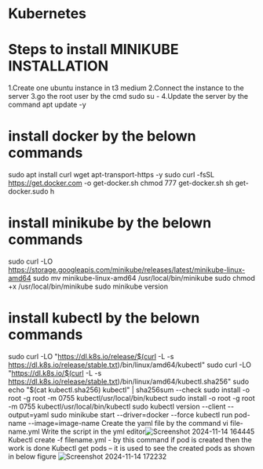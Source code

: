 # Kubernetes
# Steps to install MINIKUBE INSTALLATION
1.Create one ubuntu instance in t3 medium
2.Connect the instance to the server
3.go the root user by the cmd sudo su -
4.Update the server by the command apt update -y
# install docker by the belown commands
sudo apt install curl wget apt-transport-https -y
sudo curl -fsSL https://get.docker.com -o get-docker.sh
chmod 777 get-docker.sh
sh get-docker.sudo h
# install  minikube by the belown commands
sudo curl -LO https://storage.googleapis.com/minikube/releases/latest/minikube-linux-amd64
sudo mv minikube-linux-amd64 /usr/local/bin/minikube
sudo chmod +x /usr/local/bin/minikube
sudo minikube version
# install kubectl by the belown commands
sudo curl -LO "https://dl.k8s.io/release/$(curl -L -s https://dl.k8s.io/release/stable.txt)/bin/linux/amd64/kubectl"
sudo curl -LO "https://dl.k8s.io/$(curl -L -s https://dl.k8s.io/release/stable.txt)/bin/linux/amd64/kubectl.sha256"
sudo echo "$(cat kubectl.sha256) kubectl" | sha256sum --check
sudo install -o root -g root -m 0755 kubectl/usr/local/bin/kubect
sudo install -o root -g root -m 0755 kubectl/usr/local/bin/kubectl
sudo kubectl version --client --output=yaml
sudo minikube start --driver=docker --force
kubectl run pod-name --image=image-name
Create the yaml file by the command vi file-name.yml
Write the script in the yml editor![Screenshot 2024-11-14 164445](https://github.com/user-attachments/assets/82b459ae-960b-4120-81ef-f6efa576c677)
Kubectl create -f filename.yml - by this command if pod is created then the work is done
Kubectl get pods – it is used to see the created pods as shown in below figure
![Screenshot 2024-11-14 172232](https://github.com/user-attachments/assets/f3543d17-3411-4578-8b29-a9679e630eac)


